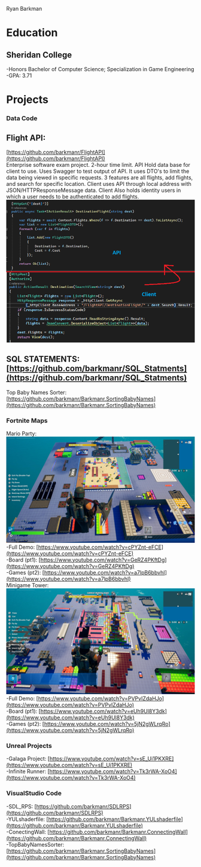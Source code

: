 Ryan Barkman
# Education
## Sheridan College 
  -Honors Bachelor of Computer Science; Specialization in Game Engineering <br/>
  -GPA: 3.71

# Projects
### Data Code
## Flight API:
[https://github.com/barkmanr/FlightAPI](https://github.com/barkmanr/FlightAPI) <br/>
Enterprise software exam project. 2-hour time limit. API Hold data base for client to use. Uses Swagger to test output of API. It uses DTO's to limit the data being viewed in specific requests. 3 features are all flights, add flights, and search for specific location. Client uses API through local address with JSON/HTTPResponseMessage data. Client Also holds identity users in which a user needs to be authenticated to add flights. 
![Screenshot of Destination search for both API and Client side](assets/img/API.png)

## SQL STATEMENTS: [https://github.com/barkmanr/SQL_Statments](https://github.com/barkmanr/SQL_Statments) <br/>

Top Baby Names Sorter:
[https://github.com/barkmanr/Barkmanr.SortingBabyNames](https://github.com/barkmanr/Barkmanr.SortingBabyNames) <br/>


### Fortnite Maps
Mario Party:
![Screenshot of Mario Party Map](assets/img/MarioPartyMap.jpg)
  <br/>-Full Demo:   [https://www.youtube.com/watch?v=cPYZnt-eFCE](https://www.youtube.com/watch?v=cPYZnt-eFCE)
  <br/>-Board (pt1):  [https://www.youtube.com/watch?v=GeRZ4PKftDg](https://www.youtube.com/watch?v=GeRZ4PKftDg)
  <br/>-Games (pt2): [https://www.youtube.com/watch?v=a7lpB6bbvhI](https://www.youtube.com/watch?v=a7lpB6bbvhI)
<br/>
Minigame Tower:
![Screenshot of Mario Party Map](assets/img/TowerMap.jpg)
  <br/>-Full Demo: [https://www.youtube.com/watch?v=PVPvIZdaHJo](https://www.youtube.com/watch?v=PVPvIZdaHJo)
  <br/>-Board (pt1): [https://www.youtube.com/watch?v=eUh9Ul8Y3dk](https://www.youtube.com/watch?v=eUh9Ul8Y3dk)
  <br/>-Games (pt2): [https://www.youtube.com/watch?v=5jN2gWLrqRo](https://www.youtube.com/watch?v=5jN2gWLrqRo)

### Unreal Projects
  -Galaga Project: [https://www.youtube.com/watch?v=sE_Ui1PKXRE](https://www.youtube.com/watch?v=sE_Ui1PKXRE)
  <br/>
  -Infinite Runner: [https://www.youtube.com/watch?v=Tk3rWA-XoO4](https://www.youtube.com/watch?v=Tk3rWA-XoO4)

### VisualStudio Code
  -SDL_RPS: [https://github.com/barkmanr/SDLRPS](https://github.com/barkmanr/SDLRPS)
  <br/>
  -YULshaderfile: [https://github.com/barkmanr/Barkmanr.YULshaderfile](https://github.com/barkmanr/Barkmanr.YULshaderfile)
<br/>
  -ConectingWall: [https://github.com/barkmanr/Barkmanr.ConnectingWall](https://github.com/barkmanr/Barkmanr.ConnectingWall)
<br/>
  -TopBabyNamesSorter: [https://github.com/barkmanr/Barkmanr.SortingBabyNames](https://github.com/barkmanr/Barkmanr.SortingBabyNames)
